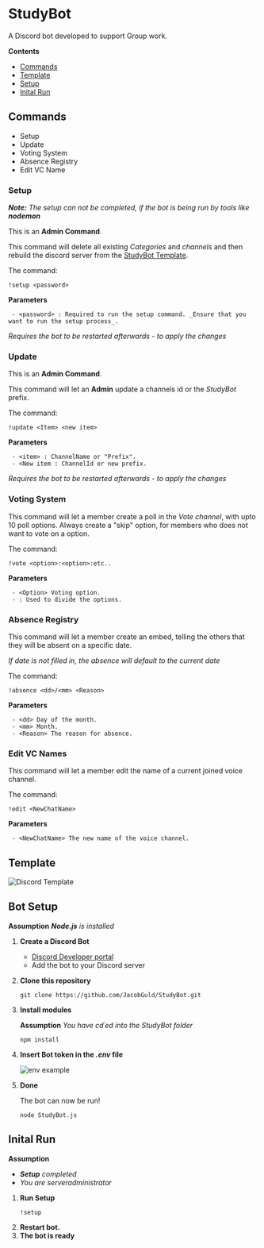 # StudyBot
A Discord bot developed to support Group work.

**Contents**
- [Commands](#Commands)
- [Template](#Template)
- [Setup](#Bot-Setup)
- [Inital Run](#Initial-Run)

## Commands
- Setup
- Update 
- Voting System
- Absence Registry
- Edit VC Name

### Setup

   _**Note:**_ _The setup can not be completed, if the bot is being run by tools like **nodemon**_

   This is an **Admin Command**. 
   
   This command will delete all existing _Categories_ and _channels_ and then rebuild the discord server from the [StudyBot Template](#Template).
   
   The command:
   ```
   !setup <password>
   ```
   **Parameters**
   
     - <password> : Required to run the setup command. _Ensure that you want to run the setup process_.
   
   *_Requires the bot to be restarted afterwards - to apply the changes_*   
   
### Update
   
   This is an **Admin Command**.
   
   This command will let an **Admin** update a channels id or the _StudyBot_ prefix.
   
   The command:
   ```
   !update <Item> <new item>
   ```
   **Parameters**
   
     - <item> : ChannelName or "Prefix".
     - <New item : ChannelId or new prefix.
   
   
   *_Requires the bot to be restarted afterwards - to apply the changes_*  
   
### Voting System
   
   This command will let a member create a poll in the _Vote channel_, with upto 10 poll options. 
   Always create a "skip" option, for members who does not want to vote on a option.
   
   The command:
   ```
   !vote <option>:<option>:etc..
   ```
   **Parameters**
   
     - <Option> Voting option.
     - : Used to divide the options.
   

### Absence Registry

   This command will let a member create an embed, telling the others that they will be absent on a specific date. 
   
   _If date is not filled in, the absence will default to the current date_
   
   The command:
   ```
   !absence <dd>/<mm> <Reason>
   ```
   **Parameters**
  
     - <dd> Day of the month.
     - <mm> Month.
     - <Reason> The reason for absence.
   

### Edit VC Names

   This command will let a member edit the name of a current joined voice channel.
   
   The command:
   ```
   !edit <NewChatName>
   ```
   **Parameters**
  
     - <NewChatName> The new name of the voice channel.
   

## Template

![Discord Template](https://user-images.githubusercontent.com/45423701/138615911-837b9d5c-e0af-4dee-b43c-8ecc5808c6bd.PNG)

## Bot Setup
   **Assumption** _**Node.js**_ _is installed_
   
1. **Create a Discord Bot** 
   - [Discord Developer portal](https://discord.com/developers/docs/intro)
   - Add the bot to your Discord server
   
2. **Clone this repository**
   ```
   git clone https://github.com/JacobGuld/StudyBot.git
   ```
3. **Install modules**

   **Assumption** _You have cd´ed into the StudyBot folder_
   
   ```
   npm install
   ```
4. **Insert Bot token in the _.env_ file**
   
     
   ![env example](https://user-images.githubusercontent.com/45423701/138616343-76f6ddea-f377-454c-9235-dd31ac49de6e.PNG)
   
5. **Done**

   The bot can now be run!
   ```
   node StudyBot.js
   ```
## Inital Run
    
   **Assumption** 
   - _**Setup** completed_
   - _You are serveradministrator_
   
1. **Run Setup**
   ```
   !setup
   ```
2. **Restart bot.**
3. **The bot is ready**
   

